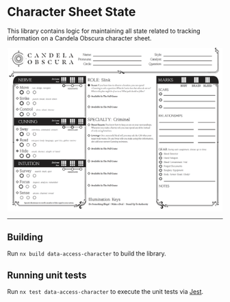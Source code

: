 # Character Sheet State

This library contains logic for maintaining all state related to tracking information on a Candela Obscura character sheet.

![Empty Character Sheet – Criminal Pregen](character-sheet.png)

---

## Building

Run `nx build data-access-character` to build the library.

## Running unit tests

Run `nx test data-access-character` to execute the unit tests via [Jest](https://jestjs.io).
